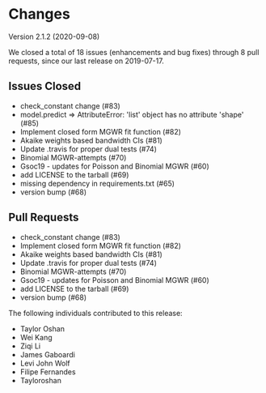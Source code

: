 
# Changes

Version 2.1.2 (2020-09-08)

We closed a total of 18 issues (enhancements and bug fixes) through 8 pull requests, since our last release on 2019-07-17.

## Issues Closed
  - check_constant change (#83)
  - model.predict  =>  AttributeError: 'list' object has no attribute 'shape' (#85)
  - Implement closed form MGWR fit function (#82)
  - Akaike weights based bandwidth CIs (#81)
  - Update .travis for proper dual tests (#74)
  - Binomial MGWR-attempts (#70)
  - Gsoc19 - updates for Poisson and Binomial MGWR (#60)
  - add LICENSE to the tarball (#69)
  - missing dependency in requirements.txt (#65)
  - version bump (#68)

## Pull Requests
  - check_constant change (#83)
  - Implement closed form MGWR fit function (#82)
  - Akaike weights based bandwidth CIs (#81)
  - Update .travis for proper dual tests (#74)
  - Binomial MGWR-attempts (#70)
  - Gsoc19 - updates for Poisson and Binomial MGWR (#60)
  - add LICENSE to the tarball (#69)
  - version bump (#68)

The following individuals contributed to this release:

  - Taylor Oshan
  - Wei Kang
  - Ziqi Li
  - James Gaboardi
  - Levi John Wolf
  - Filipe Fernandes
  - Tayloroshan
